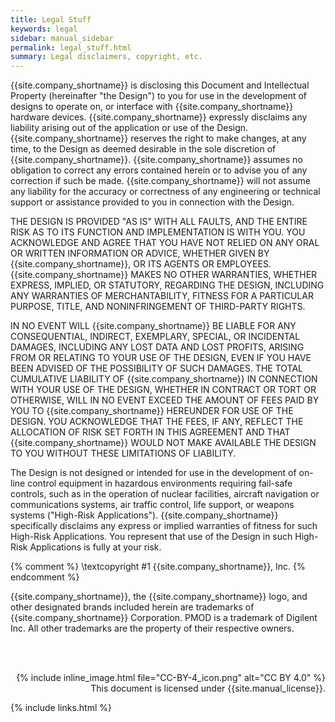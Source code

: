 ```yaml
---
title: Legal Stuff
keywords: legal
sidebar: manual_sidebar
permalink: legal_stuff.html
summary: Legal disclaimers, copyright, etc.
---
```


{{site.company_shortname}} is disclosing this Document and Intellectual Property 
(hereinafter "the Design") to you for use in the development 
of designs to operate on, or interface with {{site.company_shortname}} hardware devices. 
{{site.company_shortname}} expressly disclaims any liability arising out of the application 
or use of the Design. {{site.company_shortname}} reserves the right to make changes, 
at any time, to the Design as deemed desirable in the sole discretion 
of {{site.company_shortname}}. {{site.company_shortname}} assumes no obligation to correct any errors contained 
herein or to advise you of any correction if such be made. {{site.company_shortname}} will 
not assume any liability for the accuracy or correctness of any 
engineering or technical support or assistance provided to you 
in connection with the Design.

THE DESIGN IS PROVIDED "AS IS" WITH ALL FAULTS, AND THE ENTIRE RISK 
AS TO ITS FUNCTION AND IMPLEMENTATION IS WITH YOU. YOU ACKNOWLEDGE 
AND AGREE THAT YOU HAVE NOT RELIED ON ANY ORAL OR WRITTEN INFORMATION 
OR ADVICE, WHETHER GIVEN BY {{site.company_shortname}}, OR ITS AGENTS OR EMPLOYEES. 
{{site.company_shortname}} MAKES NO OTHER WARRANTIES, WHETHER EXPRESS, IMPLIED, OR STATUTORY, 
REGARDING THE DESIGN, INCLUDING ANY WARRANTIES OF MERCHANTABILITY, 
FITNESS FOR A PARTICULAR PURPOSE, TITLE, AND NONINFRINGEMENT OF 
THIRD-PARTY RIGHTS.

IN NO EVENT WILL {{site.company_shortname}} BE LIABLE FOR ANY CONSEQUENTIAL, INDIRECT, 
EXEMPLARY, SPECIAL, OR INCIDENTAL DAMAGES, INCLUDING ANY LOST DATA 
AND LOST PROFITS, ARISING FROM OR RELATING TO YOUR USE OF THE DESIGN, 
EVEN IF YOU HAVE BEEN ADVISED OF THE POSSIBILITY OF SUCH DAMAGES. 
THE TOTAL CUMULATIVE LIABILITY OF {{site.company_shortname}} IN CONNECTION WITH YOUR USE 
OF THE DESIGN, WHETHER IN CONTRACT OR TORT OR OTHERWISE, WILL IN NO 
EVENT EXCEED THE AMOUNT OF FEES PAID BY YOU TO {{site.company_shortname}} HEREUNDER FOR 
USE OF THE DESIGN. YOU ACKNOWLEDGE THAT THE FEES, IF ANY, REFLECT 
THE ALLOCATION OF RISK SET FORTH IN THIS AGREEMENT AND THAT {{site.company_shortname}} 
WOULD NOT MAKE AVAILABLE THE DESIGN TO YOU WITHOUT THESE LIMITATIONS 
OF LIABILITY.

The Design is not designed or intended for use in the development 
of on-line control equipment in hazardous environments requiring 
fail-safe controls, such as in the operation of nuclear facilities, 
aircraft navigation or communications systems, air traffic control, 
life support, or weapons systems ("High-Risk Applications"). 
{{site.company_shortname}} specifically disclaims any express or implied warranties of 
fitness for such High-Risk Applications. You represent that use 
of the Design in such High-Risk Applications is fully at your risk.

{% comment %}
\textcopyright #1 {{site.company_shortname}}, Inc. 
{% endcomment %}

{{site.company_shortname}}, the {{site.company_shortname}} logo, and other 
designated brands included herein are trademarks of {{site.company_shortname}} Corporation. 
PMOD is a trademark of Digilent Inc. 
All other trademarks are the property of their respective owners.

<br/>
<br/>

<p align="right">
{% include inline_image.html file="CC-BY-4_icon.png" alt="CC BY 4.0" %} This document is licensed under {{site.manual_license}}.
</p>



{% include links.html %}

